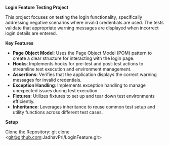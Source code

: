 **Login Feature Testing Project**

This project focuses on testing the login functionality, specifically addressing negative scenarios where invalid credentials are used. 
The tests validate that appropriate warning messages are displayed when incorrect login details are entered.

**Key Features**
- **Page Object Model**: Uses the Page Object Model (POM) pattern to create a clear structure for interacting with the login page.
- **Hooks**: Implements hooks for pre-test and post-test actions to streamline test execution and environment management.
- **Assertions**: Verifies that the application displays the correct warning messages for invalid credentials.
- **Exception Handling**: Implements exception handling to manage unexpected issues during test execution.
- **Fixtures**: Utilizes fixtures to set up and tear down test environments efficiently.
- **Inheritance**: Leverages inheritance to reuse common test setup and utility functions across different test cases.

**Setup**


Clone the Repository: git clone <git@github.com:JadhavPri/LoginFeature.git>
